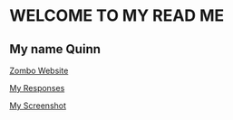 # WELCOME TO MY READ ME
## My name Quinn

[Zombo Website](https://http://zombo.com/)

[My Responses](./responses.txt)

[My Screenshot](./screenshot.PNG)
